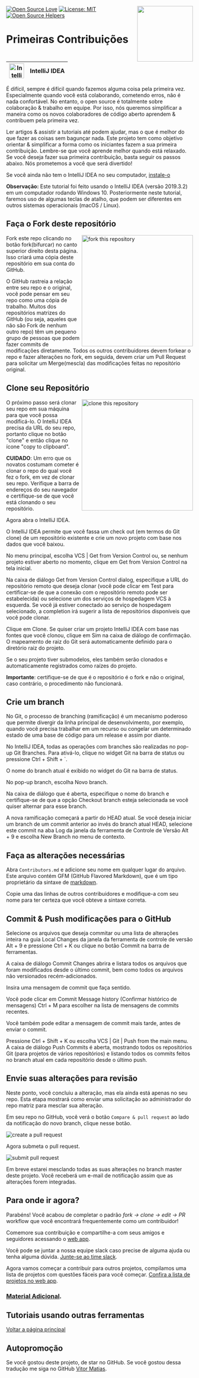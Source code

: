 [![Open Source Love](https://badges.frapsoft.com/os/v1/open-source.svg?v=103)](https://github.com/ellerbrock/open-source-badges/)
[<img align="right" width="150" src="https://firstcontributions.github.io/assets/Readme/assets/join-slack-team.png">](https://join.slack.com/t/firstcontributors/shared_invite/zt-1hg51qkgm-Xc7HxhsiPYNN3ofX2_I8FA)
[![License: MIT](https://img.shields.io/badge/License-MIT-green.svg)](https://opensource.org/licenses/MIT)
[![Open Source Helpers](https://www.codetriage.com/roshanjossey/first-contributions/badges/users.svg)](https://www.codetriage.com/roshanjossey/first-contributions)

# Primeiras Contribuições

| <img alt="IntelliJ IDEA" src="https://upload.wikimedia.org/wikipedia/commons/9/9c/IntelliJ_IDEA_Icon.svg" width="40"> | IntelliJ IDEA |
| ------------------------------------------------------------------------------------------------------------------------------------ | ------------------ |


É difícil, sempre é difícil quando fazemos alguma coisa pela primeira vez. Especialmente quando você está colaborando, cometendo erros, não é nada confortável. No entanto, o open source é totalmente sobre colaboração & trabalho em equipe. Por isso, nós queremos simplificar a maneira como os novos colaboradores de código aberto aprendem & contribuem pela primeira vez.

Ler artigos & assistir a tutoriais até podem ajudar, mas o que é melhor do que fazer as coisas sem bagunçar nada. Este projeto tem como objetivo orientar & simplificar a forma como os iniciantes fazem a sua primeira contribuição. Lembre-se que você aprende melhor quando está relaxado. Se você deseja fazer sua primeira contribuição, basta seguir os passos abaixo. Nós prometemos a você que será divertido!

Se você ainda não tem o IntelliJ IDEA no seu computador, [instale-o](https://www.jetbrains.com/idea/download/#section=windows)
 
**Observação:** Este tutorial foi feito usando o IntelliJ IDEA (versão 2019.3.2) em um computador rodando Windows 10. Posteriormente neste tutorial, faremos uso de algumas teclas de atalho, que podem ser diferentes em outros sistemas operacionais (macOS / Linux).


## Faça o Fork deste repositório 

<img align="right" width="300" src="https://camo.githubusercontent.com/fcf9a4ed664cc63de2fcb14d1135072ba6d4c74a8e9bdb224ad6ab1e72600c3b/68747470733a2f2f6669727374636f6e747269627574696f6e732e6769746875622e696f2f6173736574732f526561646d652f666f726b2e706e67" alt="fork this repository" />

Fork este repo clicando no botão fork(bifurcar) no canto superior direito desta página. Isso criará uma cópia deste repositório em sua conta do GitHub.
 
O GitHub rastreia a relação entre seu repo e o original, você pode pensar em seu repo como uma cópia de trabalho.
Muitos dos repositórios matrizes do GitHub (ou seja, aqueles que não são Fork de nenhum outro repo) têm um pequeno grupo de pessoas que podem fazer commits de modificações diretamente. Todos os outros contribuidores devem forkear o repo e fazer alterações no fork, em seguida, devem criar um Pull Request para solicitar um Merge(mescla) das modificações feitas no repositório original.


## Clone seu Repositório 

<img align="right" width="300" src="https://camo.githubusercontent.com/4c3f7f1bec4f04db40ecf58dc2e19c2d8992f100f3bbbc4767a9d20b29f4a43d/68747470733a2f2f6669727374636f6e747269627574696f6e732e6769746875622e696f2f6173736574732f526561646d652f636c6f6e652e706e67" alt="clone this repository" />

O próximo passo será clonar seu repo em sua máquina para que você possa modificá-lo. O IntelliJ IDEA precisa da URL do seu repo, portanto clique no botão "clone" e então clique no ícone "copy to clipboard".
 
**CUIDADO**: Um erro que os novatos costumam cometer é clonar o repo do qual você fez o fork, em vez de clonar seu repo. Verifique a barra de endereços do seu navegador e certifique-se de que você está clonando o seu repositório.
 
Agora abra o IntelliJ IDEA.
 
O IntelliJ IDEA permite que você fassa um check out (em termos do Git clone) de um repositório existente e crie um novo projeto com base nos dados que você baixou.
 
No menu principal, escolha VCS | Get from Version Control ou, se nenhum projeto estiver aberto no momento, clique em Get from Version Control na tela inicial.
 
Na caixa de diálogo Get from Version Control dialog, especifique a URL do repositório remoto que deseja clonar (você pode clicar em Test para certificar-se de que a conexão com o repositório remoto pode ser estabelecida) ou selecione um dos serviços de hospedagem VCS à esquerda. Se você já estiver conectado ao serviço de hospedagem selecionado, a completion irá sugerir a lista de repositórios disponíveis que você pode clonar.
 
Clique em Clone. Se quiser criar um projeto IntelliJ IDEA com base nas fontes que você clonou, clique em Sim na caixa de diálogo de confirmação. O mapeamento de raiz do Git será automaticamente definido para o diretório raiz do projeto.
 
Se o seu projeto tiver submodelos, eles também serão clonados e automaticamente registrados como raízes do projeto.
 
**Importante**: certifique-se de que é o repositório é o fork e não o original, caso contrário, o procedimento não funcionará.


## Crie um branch 

No Git, o processo de branching (ramificação) é um mecanismo poderoso que permite divergir da linha principal de desenvolvimento, por exemplo, quando você precisa trabalhar em um recurso ou congelar um determinado estado de uma base de código para um release e assim por diante.
 
No IntelliJ IDEA, todas as operações com branches são realizadas no pop-up Git Branches. Para ativá-lo, clique no widget Git na barra de status ou pressione Ctrl + Shift + `.
 
O nome do branch atual é exibido no widget do Git na barra de status.
 
No pop-up branch, escolha Novo branch.
 
Na caixa de diálogo que é aberta, especifique o nome do branch e certifique-se de que a opção Checkout branch esteja selecionada se você quiser alternar para esse branch.
 
A nova ramificação começará a partir do HEAD atual. Se você deseja iniciar um branch de um commit anterior ao invés do branch atual HEAD, selecione este commit na aba Log da janela da ferramenta de Controle de Versão Alt + 9 e escolha New Branch no menu de contexto.


## Faça as alterações necessárias
Abra ``Contributors.md`` e adicione seu nome em qualquer lugar do arquivo. Este arquivo contém GFM (GitHub Flavored Markdown), que é um tipo proprietário da sintaxe de [markdown](https://pt.wikipedia.org/wiki/Markdown).
 
Copie uma das linhas de outros contribuidores e modifique-a com seu nome para ter certeza que você obteve a sintaxe correta.


## Commit & Push modificações para o GitHub

Selecione os arquivos que deseja commitar ou uma lista de alterações inteira na guia Local Changes da janela da ferramenta de controle de versão Alt + 9 e pressione Ctrl + K ou clique no botão Commit na barra de ferramentas.
 
A caixa de diálogo Commit Changes abrira e listara todos os arquivos que foram modificados desde o último commit, bem como todos os arquivos não versionados recém-adicionados.
 
Insira uma mensagem de commit que faça sentido.
 
Você pode clicar em Commit Message history (Confirmar histórico de mensagens) Ctrl + M para escolher na lista de mensagens de commits recentes.
 
Você também pode editar a mensagem de commit mais tarde, antes de enviar o commit.
 
Pressione Ctrl + Shift + K ou escolha VCS | Git | Push from the main menu. A caixa de diálogo Push Commits é aberta, mostrando todos os repositórios Git (para projetos de vários repositórios) e listando todos os commits feitos no branch atual em cada repositório desde o último push.


## Envie suas alterações para revisão

Neste ponto, você concluiu a alteração, mas ela ainda está apenas no seu repo. Esta etapa mostrará como enviar uma solicitação ao administrador do repo matriz para mesclar sua alteração.
 
Em seu repo no GitHub, você verá o botão `Compare & pull request` ao lado da notificação do novo branch, clique nesse botão.


<img src="https://camo.githubusercontent.com/ca3b1cefece5f3b9b3435020e6a357ca024cda5bd2b1e140a15170fcd1ec5381/68747470733a2f2f6669727374636f6e747269627574696f6e732e6769746875622e696f2f6173736574732f526561646d652f636f6d706172652d616e642d70756c6c2e706e67" alt="create a pull request" />

Agora submeta o pull request. 

<img src="https://camo.githubusercontent.com/71401ba5551a64aeac3838825a52ce7a7597cd8b54a0d7200d9454e2cbfbb13f/68747470733a2f2f6669727374636f6e747269627574696f6e732e6769746875622e696f2f6173736574732f526561646d652f7375626d69742d70756c6c2d726571756573742e706e67" alt="submit pull request" />

Em breve estarei mesclando todas as suas alterações no branch master deste projeto. Você receberá um e-mail de notificação assim que as alterações forem integradas.

## Para onde ir agora?

Parabéns! Você acabou de completar o padrão _fork -> clone -> edit -> PR_ workflow que você encontrará frequentemente como um contribuidor!
 
Comemore sua contribuição e compartilhe-a com seus amigos e seguidores acessando o [web app](https://roshanjossey.github.io/first-contributions/#social-share).
 
Você pode se juntar a nossa equipe slack caso precise de alguma ajuda ou tenha alguma dúvida. [Junte-se ao time slack](https://join.slack.com/t/firstcontributors/shared_invite/zt-1hg51qkgm-Xc7HxhsiPYNN3ofX2_I8FA).
 
Agora vamos começar a contribuir para outros projetos, compilamos uma lista de projetos com questões fáceis para você começar. [Confira a lista de projetos no web app](https://roshanjossey.github.io/first-contributions/#project-list).
 



### [Material Adicional](../../additional-material/translations/additional-material.pt_br.md).

## Tutoriais usando outras ferramentas
[Voltar a página principal](https://github.com/firstcontributions/first-contributions/blob/master/translations/README.pt_br.md)

## Autopromoção
 
Se você gostou deste projeto, de star no GitHub. Se você gostou dessa tradução me siga no GitHub [Vitor Matias](https://github.com/VitorCMatias).
